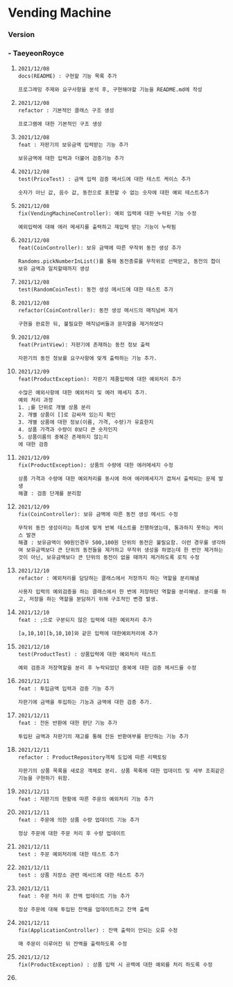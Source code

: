 # Vending Machine

### Version

### - TaeyeonRoyce

1. ```
   2021/12/08
   docs(README) : 구현할 기능 목록 추가
   
   프로그래밍 주제와 요구사항을 분석 후, 구현해야할 기능을 README.md에 작성
   ```

2. ```
   2021/12/08
   refactor : 기본적인 클래스 구조 생성
   
   프로그램에 대한 기본적인 구조 생성
   ```

3. ```
   2021/12/08
   feat : 자판기의 보유금액 입력받는 기능 추가
   
   보유금액에 대한 입력과 더불어 검증기능 추가
   ```

4. ```
   2021/12/08
   test(PriceTest) : 금액 입력 검증 메서드에 대한 테스트 케이스 추가
   
   숫자가 아닌 값, 음수 값, 동전으로 표현할 수 없는 숫자에 대한 예외 테스트추가
   ```

5. ```
   2021/12/08
   fix(VendingMachineController): 예외 입력에 대한 누락된 기능 수정
   
   예외입력에 대해 에러 메세지를 출력하고 재입력 받는 기능이 누락됨
   ```

6. ```
   2021/12/08
   feat(CoinController): 보유 금액에 따른 무작위 동전 생성 추가
   
   Randoms.pickNumberInList()를 통해 동전종류를 무작위로 선택받고, 동전의 합이 보유 금액과 일치할때까지 생성
   ```

7. ```
   2021/12/08
   test(RandomCoinTest): 동전 생성 메서드에 대한 테스트 추가
   ```

8. ```
   2021/12/08
   refactor(CoinController): 동전 생성 메서드의 매직넘버 제거
   
   구현을 완료한 뒤, 불필요한 매직넘버들과 문자열을 제거하였다
   ```

9. ```
   2021/12/08
   feat(PrintView): 자판기에 존재하는 동전 정보 출력
   
   자판기의 동전 정보를 요구사항에 맞게 출력하는 기능 추가.
   ```

10. ```
    2021/12/09
    feat(ProductException): 자판기 제품입력에 대한 예외처리 추가
    
    수많은 예외사항에 대한 예외처리 및 에러 메세지 추가.
    예외 처리 과정
    1. ;를 단위로 개별 상품 분리
    2. 개별 상품이 []로 감싸져 있는지 확인
    3. 개별 상품에 대한 정보(이름, 가격, 수량)가 유효한지
    4. 상품 가격과 수량이 0보다 큰 숫자인지
    5. 상품이름의 중복은 존재하지 않는지
    에 대한 검증
    ```

11. ```
    2021/12/09
    fix(ProductException): 상품의 수량에 대한 에러메세지 수정
    
    상품 가격과 수량에 대한 예외처리를 동시에 하여 에러메세지가 겹쳐서 출력되는 문제 발생
    해결 : 검증 단계를 분리함
    ```

12. ```
    2021/12/09
    fix(CoinController): 보유 금액에 따른 동전 생성 메서드 수정
    
    무작위 동전 생성이라는 특성에 맞게 반복 테스트를 진행하였는데, 통과하지 못하는 케이스 발견
    해결 : 보유금액이 90원인경우 500,100원 단위의 동전은 불필요함. 이런 경우를 생각하여 보유금액보다 큰 단위의 동전들을 제거하고 무작위 생성을 하였는데 한 번만 제거하는 것이 아닌, 보유금액보다 큰 단위의 동전이 없을 때까지 제거하도록 로직 수정
    ```

13. ```
    2021/12/10
    refactor : 예외처리를 담당하는 클래스에서 저장까지 하는 역할을 분리해냄
    
    사용자 입력의 예외검증을 하는 클래스에서 한 번에 저장하던 역할을 분리해냄. 분리를 하고, 저장을 하는 역할을 분담하기 위해 구조적인 변경 발생.
    ```

14. ```
    2021/12/10
    feat : ;으로 구분되지 않은 입력에 대한 예외처리 추가
    
    [a,10,10][b,10,10]와 같은 입력에 대한예외처리에 추가
    ```

15. ```
    2021/12/10
    test(ProductTest) : 상품입력에 대한 예외처리 테스트
    
    예외 검증과 저장역할을 분리 후 누락되었던 중복에 대한 검증 메서드를 수정
    ```

16. ```
    2021/12/11
    feat : 투입금액 입력과 검증 기능 추가
    
    자판기에 금액을 투입하는 기능과 금액에 대한 검증 추가. 
    ```

17. ```
    2021/12/11
    feat : 잔돈 반환에 대한 판단 기능 추가
    
    투입된 금액과 자판기의 재고를 통해 잔돈 반환여부를 판단하는 기능 추가
    ```

18. ```
    2021/12/11
    refactor : ProductRepository객체 도입에 따른 리팩토링
    
    자판기의 상품 목록을 새로운 객체로 분리. 상품 목록에 대한 업데이트 및 세부 조회같은 기능을 구현하기 위함.
    ```

19. ```
    2021/12/11
    feat : 자판기의 현황에 따른 주문의 예외처리 기능 추가
    ```

20. ```
    2021/12/11
    feat : 주문에 의한 상품 수량 업데이트 기능 추가
    
    정상 주문에 대한 주문 처리 후 수량 업데이트
    ```

21. ```
    2021/12/11
    test : 주문 예외처리에 대한 테스트 추가
    ```

22. ```
    2021/12/11
    test : 상품 저장소 관련 메서드에 대한 테스트 추가
    ```

23. ```
    2021/12/11
    feat : 주문 처리 후 잔액 업데이트 기능 추가
    
    정상 주문에 대해 투입된 잔액을 업데이트하고 잔액 출력
    ```

24. ```
    2021/12/11
    fix(ApplicationController) : 잔액 출력이 안되는 오류 수정
    
    매 주문이 이루어진 뒤 잔액을 출력하도록 수정
    ```

25. ```
    2021/12/12
    fix(ProductException) : 상품 입력 시 공백에 대한 예외를 처리 하도록 수정
    ```

26. 
